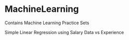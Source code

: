 # MachineLearning
Contains Machine Learning Practice Sets

Simple Linear Regression using Salary Data vs Experience
